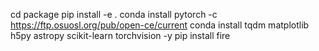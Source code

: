 cd package
pip install -e .
conda install pytorch -c https://ftp.osuosl.org/pub/open-ce/current
conda install tqdm matplotlib h5py astropy scikit-learn torchvision -y
pip install fire

<!-- module load cuda/11.8.0
module avail
conda install conda-forge::datasets

conda install datasets -c https://opence.mit.edu -->
